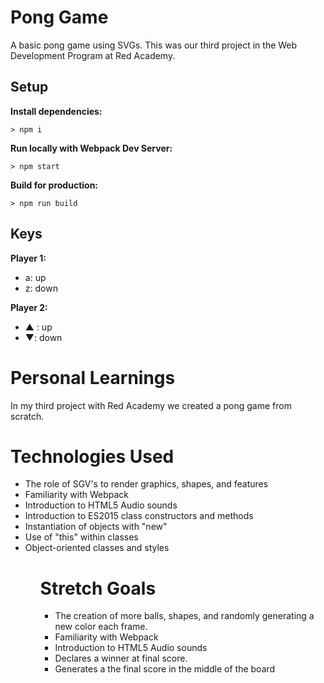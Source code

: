 # Pong Game

A basic pong game using SVGs. This was our third project in the Web Development Program at Red Academy. 

## Setup

**Install dependencies:**

`> npm i`

**Run locally with Webpack Dev Server:**

`> npm start`

**Build for production:**

`> npm run build`

## Keys

**Player 1:**
* a: up
* z: down

**Player 2:**
* ▲ : up
* ▼: down


<h1>Personal Learnings</h1>
In my third project with Red Academy we created a pong game from scratch. 


<h1>Technologies Used</h1>
<ul>
<li> The role of SGV's to render graphics, shapes, and features
<li> Familiarity with Webpack
<li> Introduction to HTML5 Audio sounds
<li> Introduction to ES2015 class constructors and methods
<li> Instantiation of objects with "new"
<li> Use of "this" within classes
<li> Object-oriented classes and styles
<ul>

<h1>Stretch Goals</h1>
<ul>
<li> The creation of more balls, shapes, and randomly generating a new color each frame.
<li> Familiarity with Webpack
<li> Introduction to HTML5 Audio sounds
<li> Declares a winner at final score. 
<li> Generates a the final score in the middle of the board
</ul>